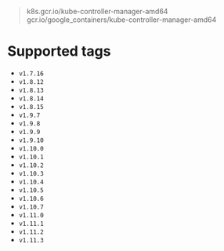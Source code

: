 > k8s.gcr.io/kube-controller-manager-amd64
> gcr.io/google_containers/kube-controller-manager-amd64

# Supported tags
- `v1.7.16`
- `v1.8.12`
- `v1.8.13`
- `v1.8.14`
- `v1.8.15`
- `v1.9.7`
- `v1.9.8`
- `v1.9.9`
- `v1.9.10`
- `v1.10.0`
- `v1.10.1`
- `v1.10.2`
- `v1.10.3`
- `v1.10.4`
- `v1.10.5`
- `v1.10.6`
- `v1.10.7`
- `v1.11.0`
- `v1.11.1`
- `v1.11.2`
- `v1.11.3`